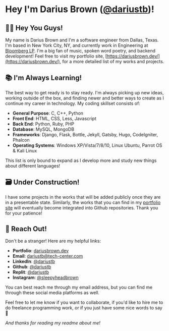 # Hey I'm Darius Brown ([@dariustb](https://github.com/dariustb))!
## 👋🏾 Hey You Guys! 

My name is Darius Brown and I'm a software engineer from Dallas, Texas. I'm based in New York City, NY, and currently work in Engineering at [Bloomberg LP](https://www.bloomberg.com/company/). I'm a big fan of music, spoken word poetry, and backend development! Feel free to visit my portfolio site, [https://dariusbrown.dev/](https://dariusbrown.dev/), for a more detailed list of my works and projects.

## 📚 I'm Always Learning!

The best way to get ready is to stay ready. I'm always picking up new ideas, working outside of the box, and finding newer and better ways to create as I continue my career in technology. My coding skillset consists of:
- **General Purpose**: C, C++, Python
- **Front End**: HTML, CSS, Less, Javascript
- **Back End**: Python, Ruby, PHP
- **Database**: MySQL, MongoDB
- **Frameworks**: Django, Flask, Bottle, Jekyll, Gatsby, Hugo, CodeIgniter, Phalcon
- **Operating Systems**: Windows XP/Vista/7/8/10, Linux Ubuntu, Parrot OS & Kali Linux

This list is only bound to expand as I develop more and study new things about different languages!

## 🗃️ Under Construction!
I have some projects in the works that will be added publicly once they are in a presentable state. Similarly, the works that you can find in my [portfolio site](https://dariusbrown.dev/) will eventually become integrated into Github repositories. Thank you for your patience! 

## 📧 Reach Out!

Don't be a stranger! Here are my helpful links:

- **Portfolio**: [dariusbrown.dev](https://dariusbrown.dev/)
- **Email**: dariustb@tech-center.com
- **LinkedIn**: [@dariustb](https://www.linkedin.com/in/dariustb)
- **Github**: [@dariustb](https://github.com/dariustb)
- **Replit**: [@dariustb](https://replit.com/@dariustb)
- **Instagram**: [@sleepyheadbrown](https://www.instagram.com/sleepyheadbrown)

You can best reach me through my email address, but you can find me through these social media platforms as well.

Feel free to let me know if you want to collaborate, if you'd like to hire me to do freelance programming work, or if you just have some nice words to say 🥰

*And thanks for reading my readme about me!*
